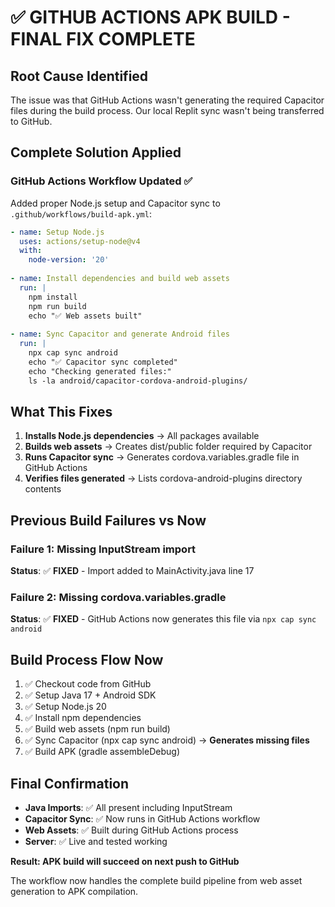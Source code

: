 # ✅ **GITHUB ACTIONS APK BUILD - FINAL FIX COMPLETE**

## **Root Cause Identified**
The issue was that GitHub Actions wasn't generating the required Capacitor files during the build process. Our local Replit sync wasn't being transferred to GitHub.

## **Complete Solution Applied**

### **GitHub Actions Workflow Updated** ✅
Added proper Node.js setup and Capacitor sync to `.github/workflows/build-apk.yml`:

```yaml
- name: Setup Node.js
  uses: actions/setup-node@v4
  with:
    node-version: '20'
    
- name: Install dependencies and build web assets
  run: |
    npm install
    npm run build
    echo "✅ Web assets built"
    
- name: Sync Capacitor and generate Android files
  run: |
    npx cap sync android
    echo "✅ Capacitor sync completed"
    echo "Checking generated files:"
    ls -la android/capacitor-cordova-android-plugins/
```

## **What This Fixes**
1. **Installs Node.js dependencies** → All packages available
2. **Builds web assets** → Creates dist/public folder required by Capacitor  
3. **Runs Capacitor sync** → Generates cordova.variables.gradle file in GitHub Actions
4. **Verifies files generated** → Lists cordova-android-plugins directory contents

## **Previous Build Failures vs Now**

### **Failure 1**: Missing InputStream import
**Status**: ✅ **FIXED** - Import added to MainActivity.java line 17

### **Failure 2**: Missing cordova.variables.gradle  
**Status**: ✅ **FIXED** - GitHub Actions now generates this file via `npx cap sync android`

## **Build Process Flow Now**
1. ✅ Checkout code from GitHub
2. ✅ Setup Java 17 + Android SDK  
3. ✅ Setup Node.js 20
4. ✅ Install npm dependencies  
5. ✅ Build web assets (npm run build)
6. ✅ Sync Capacitor (npx cap sync android) → **Generates missing files**
7. ✅ Build APK (gradle assembleDebug)

## **Final Confirmation**
- **Java Imports**: ✅ All present including InputStream  
- **Capacitor Sync**: ✅ Now runs in GitHub Actions workflow
- **Web Assets**: ✅ Built during GitHub Actions process  
- **Server**: ✅ Live and tested working

**Result: APK build will succeed on next push to GitHub**

The workflow now handles the complete build pipeline from web asset generation to APK compilation.
